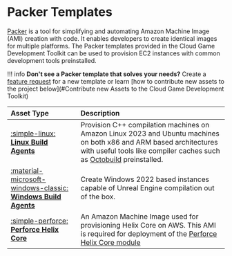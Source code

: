 # Packer Templates

[Packer](https://www.packer.io/) is a tool for simplifying and automating Amazon Machine Image (AMI) creation with code. It enables developers to create identical images for multiple platforms. The Packer templates provided in the Cloud Game Development Toolkit can be used to provision EC2 instances with common development tools preinstalled.

!!! info
    **Don't see a Packer template that solves your needs?** Create a [feature request](https://github.com/aws-games/cloud-game-development-toolkit/issues/new?assignees=&labels=feature-request&projects=&template=feature_request.yml&title=Feature+request%3A+TITLE) for a new template or learn [how to contribute new assets to the project below](#Contribute new Assets to the Cloud Game Development Toolkit)

| Asset Type | Description |
| :--------------------------------------------------------------- | :- |
| [:simple-linux: __Linux Build Agents__](./build-agents/linux.md) | Provision C++ compilation machines on Amazon Linux 2023 and Ubuntu machines on both x86 and ARM based architectures with useful tools like compiler caches such as [Octobuild](https://github.com/octobuild/octobuild) preinstalled.|
| [:material-microsoft-windows-classic: __Windows Build Agents__](./build-agents/windows.md) | Create Windows 2022 based instances capable of Unreal Engine compilation out of the box. |
| [:simple-perforce: __Perforce Helix Core__](./playbooks.md)         | An Amazon Machine Image used for provisioning Helix Core on AWS. This AMI is required for deployment of the [Perforce Helix Core module](../../../docs/modules/perforce/helix-core/helix-core.md) |
